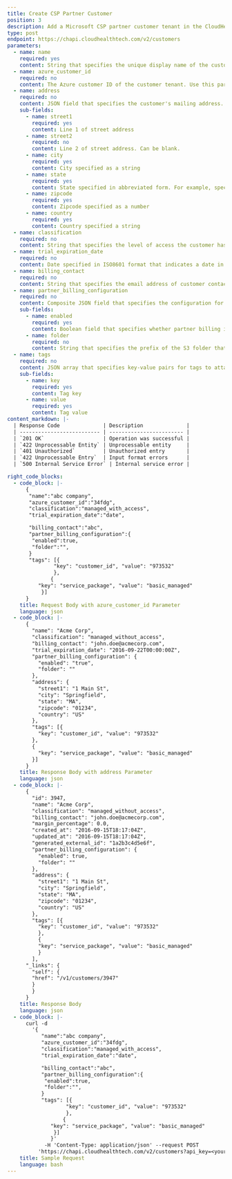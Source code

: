 ```yaml
---
title: Create CSP Partner Customer
position: 3
description: Add a Microsoft CSP partner customer tenant in the CloudHealth Platform.
type: post
endpoint: https://chapi.cloudhealthtech.com/v2/customers
parameters:
  - name: name
    required: yes
    content: String that specifies the unique display name of the customer's Azure account.
  - name: azure_customer_id
    required: no
    content: The Azure customer ID of the customer tenant. Use this parameter when the customer tenant has an address entered in the Azure Portal. If the customer tenant does not have an address entered in the Azure Portal, replace the `azure_customer_id` parameter with the `address` parameter.  
  - name: address
    required: no
    content: JSON field that specifies the customer's mailing address. Use this parameter when the customer tenant does not have an address entered in the Azure Portal. If the customer tenant has an address entered in the Azure Portal, use the `azure_customer_id` instead.
    sub-fields:
      - name: street1
        required: yes
        content: Line 1 of street address
      - name: street2
        required: no
        content: Line 2 of street address. Can be blank.
      - name: city
        required: yes
        content: City specified as a string
      - name: state
        required: yes
        content: State specified in abbreviated form. For example, specify Massachusetts as `MA`. For non-US countries, use the full, ASCII-transliterated state names. For example, for Australian state names, specify `Australian Capital Territory`, `New South Wales`, `Northern Territory`, and so on.
      - name: zipcode
        required: yes
        content: Zipcode specified as a number
      - name: country
        required: yes
        content: Country specified a string
  - name: classification
    required: no
    content: String that specifies the level of access the customer has in the CloudHealth Platform. Specify as `managed_without_access` (managed customer that does not directly access the CloudHealth Platform) or `managed_with_access` (managed customer that directly accesses the CloudHealth Platform). The default value is `managed_without_access'.
  - name: trial_expiration_date
    required: no
    content: Date specified in ISO8601 format that indicates a date in the future when the customer's trial expires. Beyond this date, users belonging to the customer are unable to access the CloudHealth Platform.
  - name: billing_contact
    required: no
    content: String that specifies the email address of customer contact.
  - name: partner_billing_configuration
    required: no
    content: Composite JSON field that specifies the configuration for the partner billing engine.
    sub-fields:
      - name: enabled
        required: yes
        content: Boolean field that specifies whether partner billing is enabled. Default value is `false`.
      - name: folder
        required: no
        content: String that specifies the prefix of the S3 folder that contains processed customer bills.
  - name: tags
    required: no
    content: JSON array that specifies key-value pairs for tags to attach to the customer. Each customer can be assigned a maximum of 20 tags.
    sub-fields:
      - name: key
        required: yes
        content: Tag key
      - name: value
        required: yes
        content: Tag value
content_markdown: |-
  | Response Code              | Description              |
  | -------------------------- | ------------------------ |
  | `201 OK`                   | Operation was successful |
  | `422 Unprocessable Entity` | Unprocessable entity     |
  | `401 Unauthorized`         | Unauthorized entry       |
  | `422 Unprocessable Entry`  | Input format errors      |
  | `500 Internal Service Error` | Internal service error |

right_code_blocks:
  - code_block: |-
      {
       "name":"abc company",
       "azure_customer_id":"34fdg",
       "classification":"managed_with_access",
       "trial_expiration_date":"date",

       "billing_contact":"abc",
       "partner_billing_configuration":{
        "enabled":true,
        "folder":"",
       }
       "tags": [{
               "key": "customer_id", "value": "973532"
               },
              {
          "key": "service_package", "value": "basic_managed"
           }]
      }
    title: Request Body with azure_customer_id Parameter
    language: json
  - code_block: |-
      {
        "name": "Acme Corp",
        "classification": "managed_without_access",
        "billing_contact": "john.doe@acmecorp.com",
        "trial_expiration_date": "2016-09-22T00:00:00Z",
        "partner_billing_configuration": {
          "enabled": "true",
          "folder": ""
        },
        "address": {
          "street1": "1 Main St",
          "city": "Springfield",
          "state": "MA",
          "zipcode": "01234",
          "country": "US"
        },
        "tags": [{
          "key": "customer_id", "value": "973532"
        },
        {
          "key": "service_package", "value": "basic_managed"
        }]
      }
    title: Response Body with address Parameter
    language: json
  - code_block: |-
      {
        "id": 3947,
        "name": "Acme Corp",
        "classification": "managed_without_access",
        "billing_contact": "john.doe@acmecorp.com",
        "margin_percentage": 0.0,
        "created_at": "2016-09-15T18:17:04Z",
        "updated_at": "2016-09-15T18:17:04Z",
        "generated_external_id": "1a2b3c4d5e6f",
        "partner_billing_configuration": {
          "enabled": true,
          "folder": ""
        },
        "address": {
          "street1": "1 Main St",
          "city": "Springfield",
          "state": "MA",
          "zipcode": "01234",
          "country": "US"
        },
        "tags": [{
          "key": "customer_id", "value": "973532"
          },
          {
          "key": "service_package", "value": "basic_managed"
          }
        ],
      "_links": {
        "self": {
        "href": "/v1/customers/3947"
        }
        }
      }
    title: Response Body
    language: json
  - code_block: |-
      curl -d
        '{
           "name":"abc company",
           "azure_customer_id":"34fdg",
           "classification":"managed_with_access",
           "trial_expiration_date":"date",

           "billing_contact":"abc",
           "partner_billing_configuration":{
            "enabled":true,
            "folder":"",
           }
           "tags": [{
                   "key": "customer_id", "value": "973532"
                   },
                  {
              "key": "service_package", "value": "basic_managed"
               }]
              }'
            -H 'Content-Type: application/json' --request POST 
          'https://chapi.cloudhealthtech.com/v2/customers?api_key=<your_api_key>'
    title: Sample Request
    language: bash
---
```

